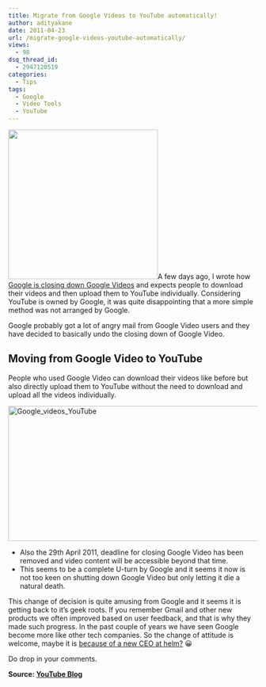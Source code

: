 ```yaml
---
title: Migrate from Google Videos to YouTube automatically!
author: adityakane
date: 2011-04-23
url: /migrate-google-videos-youtube-automatically/
views:
  - 98
dsq_thread_id:
  - 2947120519
categories:
  - Tips
tags:
  - Google
  - Video Tools
  - YouTube
---
```

[<img class="alignright size-full wp-image-39633" title="Google_videos_shutdown_thumb.png" src="http://cdn.devilsworkshop.org/files/2011/04/Google_videos_shutdown_thumb.png" alt="" width="302" height="302" />][1]A few days ago, I wrote how[ Google is closing down Google Videos][2] and expects people to download their videos and then upload them to YouTube individually. Considering YouTube is owned by Google, it was quite disappointing that a more simple method was not arranged by Google.

Google probably got a lot of angry mail from Google Video users and they have decided to basically undo the closing down of Google Video.

## Moving from Google Video to YouTube

People who used Google Video can download their videos like before but also directly upload them to YouTube without the need to download and upload all the videos individually.

[<img style="background-image: none; padding-left: 0px; padding-right: 0px; display: inline; padding-top: 0px; border: 0px;" title="Google_videos_YouTube" src="http://cdn.devilsworkshop.org/files/2011/04/Google_videos_YouTube_thumb.png" border="0" alt="Google_videos_YouTube" width="552" height="273" />][3]

  * Also the 29th April 2011, deadline for closing Google Video has been removed and video content will be accessible beyond that time.
  * This seems to be a complete U-turn by Google and it seems it now is not too keen on shutting down Google Video but only letting it die a natural death.

This change of decision is quite amusing from Google and it seems it is getting back to it’s geek roots. If you remember Gmail and other new products we often improved based on user feedback, and that is why they made such progress. In the past couple of years we have seen Google become more like other tech companies. So the change of attitude is welcome, maybe it is [because of a new CEO at helm?][4] 😀

Do drop in your comments.

**Source: <a href="http://youtube-global.blogspot.com/2011/04/update-on-google-video-finding-easier.html" onclick="_gaq.push(['_trackEvent', 'outbound-article', 'http://youtube-global.blogspot.com/2011/04/update-on-google-video-finding-easier.html', 'YouTube Blog']);" target="_blank">YouTube Blog</a>**

 [1]: http://cdn.devilsworkshop.org/files/2011/04/Google_videos_shutdown_thumb.png
 [2]: http://devilsworkshop.org/google-video-shutdown-moving-youtube-inconvenience/
 [3]: http://cdn.devilsworkshop.org/files/2011/04/Google_videos_YouTube.png
 [4]: http://devilsworkshop.org/ceo-google-april-2011/
